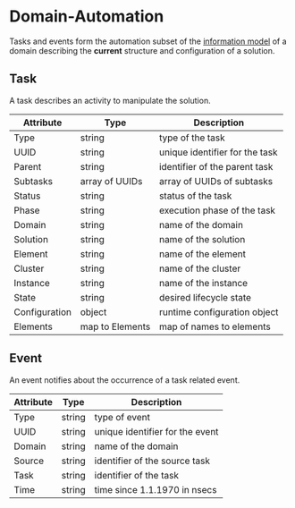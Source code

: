 Domain-Automation
=================

Tasks and events form the automation subset of the
[information model](./Model.md) of a domain describing the **current** structure
and configuration of a solution.

Task
----

A task describes an activity to manipulate the solution.

| Attribute     | Type            | Description                    |
|---------------|-----------------|--------------------------------|
| Type          | string          | type of the task               |
| UUID          | string          | unique identifier for the task |
| Parent        | string          | identifier of the parent task  |
| Subtasks      | array of UUIDs  | array of UUIDs of subtasks     |
| Status        | string          | status of the task             |
| Phase         | string          | execution phase of the task    |
| Domain        | string          | name of the domain             |
| Solution      | string          | name of the solution           |
| Element       | string          | name of the element            |
| Cluster       | string          | name of the cluster            |
| Instance      | string          | name of the instance           |
| State         | string          | desired lifecycle state        |
| Configuration | object          | runtime configuration object   |
| Elements      | map to Elements | map of names to elements       |

Event
-----

An event notifies about the occurrence of a task related event.

| Attribute     | Type            | Description                     |
|---------------|-----------------|---------------------------------|
| Type          | string          | type of event                   |
| UUID          | string          | unique identifier for the event |
| Domain        | string          | name of the domain              |
| Source        | string          | identifier of the source task   |
| Task          | string          | identifier of the task          |
| Time          | string          | time since 1.1.1970 in nsecs    |
